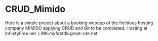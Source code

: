 # CRUD_Mimido
Here is a simple project about a booking webapp of the fictitious hosting company MIMIDO applying CRUD and Git to be completed. Hosting at InfinityFree.net. LINK:myfirstdb.great-site.net 
